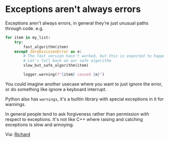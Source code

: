 # Exceptions aren't always errors

Exceptions aren't always errors, in general they're just unusual paths through code. e.g.

```python
for item in my_list:
    try:
        fast_algorithm(item)
    except ZeroDivisionError as e:
        # The fast version hasn't worked, but this is expected to happen occasionally
        # Let's fall back on our safe algorithm
        slow_but_safe_algorithm(item)

        logger.warning(f"{item} caused {e}")
```

You could imagine another usecase where you want to just ignore the error, or do something like ignore a keyboard interrupt.

Python also has `warnings`, it's a builtin library with special exceptions in it for warnings.

In general people tend to ask forgiveness rather than permission with respect to exceptions. It's not like C++ where raising and catching exceptions is slow and annoying.

Via: [Richard](https://github.com/richard-lane)
